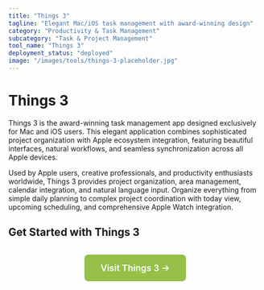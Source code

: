 ```yaml
---
title: "Things 3"
tagline: "Elegant Mac/iOS task management with award-winning design"
category: "Productivity & Task Management"
subcategory: "Task & Project Management"
tool_name: "Things 3"
deployment_status: "deployed"
image: "/images/tools/things-3-placeholder.jpg"
---
```


# Things 3

Things 3 is the award-winning task management app designed exclusively for Mac and iOS users. This elegant application combines sophisticated project organization with Apple ecosystem integration, featuring beautiful interfaces, natural workflows, and seamless synchronization across all Apple devices.

Used by Apple users, creative professionals, and productivity enthusiasts worldwide, Things 3 provides project organization, area management, calendar integration, and natural language input. Organize everything from simple daily planning to complex project coordination with today view, upcoming scheduling, and comprehensive Apple Watch integration.

## Get Started with Things 3

<div style="text-align: center; margin: 2rem 0;">
  <a href="https://culturedcode.com/things" target="_blank" rel="noopener noreferrer" style="display: inline-block; background: #96BF47; color: white; padding: 1rem 2rem; text-decoration: none; border-radius: 8px; font-weight: 600; font-size: 1.1rem;">Visit Things 3 →</a>
</div>